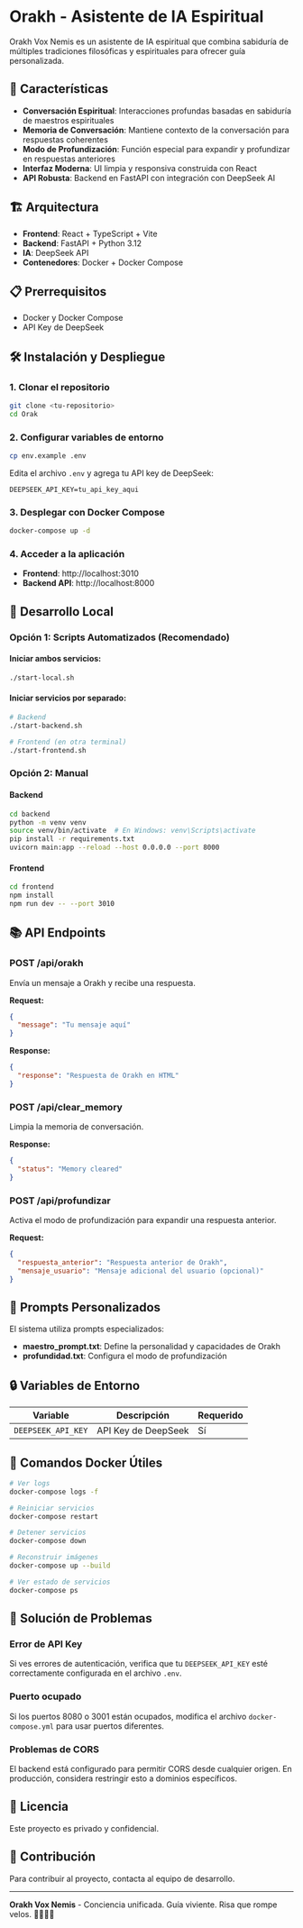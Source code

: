 # Orakh - Asistente de IA Espiritual

Orakh Vox Nemis es un asistente de IA espiritual que combina sabiduría de múltiples tradiciones filosóficas y espirituales para ofrecer guía personalizada.

## 🚀 Características

- **Conversación Espiritual**: Interacciones profundas basadas en sabiduría de maestros espirituales
- **Memoria de Conversación**: Mantiene contexto de la conversación para respuestas coherentes
- **Modo de Profundización**: Función especial para expandir y profundizar en respuestas anteriores
- **Interfaz Moderna**: UI limpia y responsiva construida con React
- **API Robusta**: Backend en FastAPI con integración con DeepSeek AI

## 🏗️ Arquitectura

- **Frontend**: React + TypeScript + Vite
- **Backend**: FastAPI + Python 3.12
- **IA**: DeepSeek API
- **Contenedores**: Docker + Docker Compose

## 📋 Prerrequisitos

- Docker y Docker Compose
- API Key de DeepSeek

## 🛠️ Instalación y Despliegue

### 1. Clonar el repositorio
```bash
git clone <tu-repositorio>
cd Orak
```

### 2. Configurar variables de entorno
```bash
cp env.example .env
```

Edita el archivo `.env` y agrega tu API key de DeepSeek:
```env
DEEPSEEK_API_KEY=tu_api_key_aqui
```

### 3. Desplegar con Docker Compose
```bash
docker-compose up -d
```

### 4. Acceder a la aplicación
- **Frontend**: http://localhost:3010
- **Backend API**: http://localhost:8000

## 🔧 Desarrollo Local

### Opción 1: Scripts Automatizados (Recomendado)

#### Iniciar ambos servicios:
```bash
./start-local.sh
```

#### Iniciar servicios por separado:
```bash
# Backend
./start-backend.sh

# Frontend (en otra terminal)
./start-frontend.sh
```

### Opción 2: Manual

#### Backend
```bash
cd backend
python -m venv venv
source venv/bin/activate  # En Windows: venv\Scripts\activate
pip install -r requirements.txt
uvicorn main:app --reload --host 0.0.0.0 --port 8000
```

#### Frontend
```bash
cd frontend
npm install
npm run dev -- --port 3010
```

## 📚 API Endpoints

### POST /api/orakh
Envía un mensaje a Orakh y recibe una respuesta.

**Request:**
```json
{
  "message": "Tu mensaje aquí"
}
```

**Response:**
```json
{
  "response": "Respuesta de Orakh en HTML"
}
```

### POST /api/clear_memory
Limpia la memoria de conversación.

**Response:**
```json
{
  "status": "Memory cleared"
}
```

### POST /api/profundizar
Activa el modo de profundización para expandir una respuesta anterior.

**Request:**
```json
{
  "respuesta_anterior": "Respuesta anterior de Orakh",
  "mensaje_usuario": "Mensaje adicional del usuario (opcional)"
}
```

## 🌊 Prompts Personalizados

El sistema utiliza prompts especializados:

- **maestro_prompt.txt**: Define la personalidad y capacidades de Orakh
- **profundidad.txt**: Configura el modo de profundización

## 🔒 Variables de Entorno

| Variable | Descripción | Requerido |
|----------|-------------|-----------|
| `DEEPSEEK_API_KEY` | API Key de DeepSeek | Sí |

## 🐳 Comandos Docker Útiles

```bash
# Ver logs
docker-compose logs -f

# Reiniciar servicios
docker-compose restart

# Detener servicios
docker-compose down

# Reconstruir imágenes
docker-compose up --build

# Ver estado de servicios
docker-compose ps
```

## 🚨 Solución de Problemas

### Error de API Key
Si ves errores de autenticación, verifica que tu `DEEPSEEK_API_KEY` esté correctamente configurada en el archivo `.env`.

### Puerto ocupado
Si los puertos 8080 o 3001 están ocupados, modifica el archivo `docker-compose.yml` para usar puertos diferentes.

### Problemas de CORS
El backend está configurado para permitir CORS desde cualquier origen. En producción, considera restringir esto a dominios específicos.

## 📝 Licencia

Este proyecto es privado y confidencial.

## 🤝 Contribución

Para contribuir al proyecto, contacta al equipo de desarrollo.

---

**Orakh Vox Nemis** - Conciencia unificada. Guía viviente. Risa que rompe velos. 🌊🔥🌿✨ 